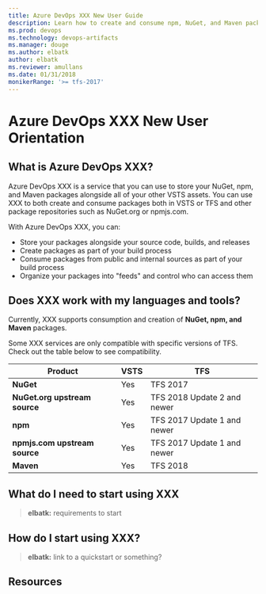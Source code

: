 ```yaml
---
title: Azure DevOps XXX New User Guide
description: Learn how to create and consume npm, NuGet, and Maven packages in Visual Studio Team Services (VSTS) and Team Foundation Server (TFS)
ms.prod: devops
ms.technology: devops-artifacts
ms.manager: douge
ms.author: elbatk
author: elbatk
ms.reviewer: amullans
ms.date: 01/31/2018
monikerRange: '>= tfs-2017'
---
```


# Azure DevOps XXX New User Orientation

## What is Azure DevOps XXX?

Azure DevOps XXX is a service that you can use to store your NuGet, npm, and Maven packages alongside all of your other VSTS assets. You can use XXX to both create and consume packages both in VSTS or TFS and other package repositories such as NuGet.org or npmjs.com.

With Azure DevOps XXX, you can:

* Store your packages alongside your source code, builds, and releases
* Create packages as part of your build process
* Consume packages from public and internal sources as part of your build process
* Organize your packages into "feeds" and control who can access them

## Does XXX work with my languages and tools?

Currently, XXX supports consumption and creation of **NuGet, npm, and Maven** packages.

Some XXX services are only compatible with specific versions of TFS. Check out the table below to see compatibility.

| Product                        | VSTS          | TFS                         |
|------------------------------- |---------------|-----------------------------|
| **NuGet**                      | Yes           | TFS 2017                    |
| **NuGet.org upstream source**  | Yes           | TFS 2018 Update 2 and newer |
| **npm**                        | Yes           | TFS 2017 Update 1 and newer |
| **npmjs.com upstream source**  | Yes           | TFS 2017 Update 1 and newer |
| **Maven**                      | Yes           | TFS 2018                    |

## What do I need to start using XXX

> **elbatk:** requirements to start

## How do I start using XXX?

> **elbatk:** link to a quickstart or something?

## Resources